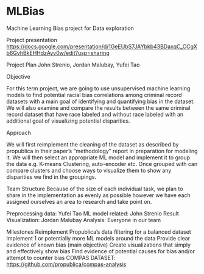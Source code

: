 # MLBias
Machine Learning Bias project for Data exploration

Project presentation
https://docs.google.com/presentation/d/1GeEUbS7JAYbkb43BDaxqC_CCgXb6GvhBkEHHdzAyv0w/edit?usp=sharing

Project Plan
John Strenio, Jordan Malubay, Yufei Tao

Objective

For this term project, we are going to use unsupervised machine learning models to find potential racial bias correlations among criminal record datasets with a main goal of identifying and quantifying bias in the dataset. We will also examine and compare the results between the same criminal record dataset that have race labeled and without race labeled with an additional goal of visualizing potential disparities.

Approach

We will first reimplement the cleaning of the dataset as described by propublica in their paper’s “methodology” report in preparation for modeling it. We will then select an appropriate ML model and implement it to group the data e.g. K-means Clustering, auto-encoder etc. Once grouped with can compare clusters and choose ways to visualize them to show any disparities we find in the groupings.
	
Team Structure
Because of the size of each individual task, we plan to share in the implementation as evenly as possible however we have each assigned ourselves an area to research and take point on.
	
Preprocessing data: Yufei Tao
ML model related: John Strenio
Result Visualization: Jordan Malubay
Analysis: Everyone in our team

Milestones
Reimplement Propublica’s data filtering for a balanced dataset
Implement 1 or potentially more ML models around the data
Provide clear evidence of known bias (main objective)
Create visualizations that simply and effectively show bias
Find evidence of potential causes for bias and/or attempt to counter bias
COMPAS DATASET: https://github.com/propublica/compas-analysis
